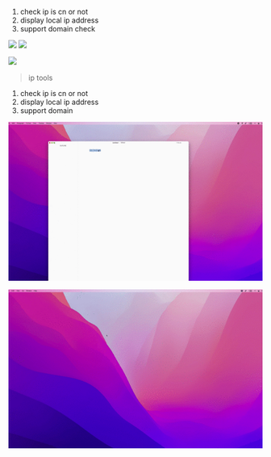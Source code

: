 1. check ip is cn or not
2. display local ip address
3. support domain check


![](https://img.shields.io/badge/version-v0.1-green?style=for-the-badge)
[![](https://img.shields.io/badge/download-click-blue?style=for-the-badge)](https://github.com/alanhg/alfred-workflows/raw/undefined/ip-tools/IP%20Tools.alfredworkflow)



<!-- more -->
[![](https://img.shields.io/badge/version-v0.1-green)](./IP%20Tools.alfredworkflow)
> ip tools

1. check ip is cn or not
2. display local ip address
3. support domain

![](screenshot.gif)

![](screenshot2.gif)
